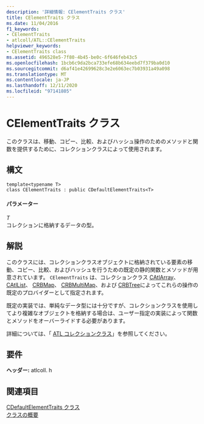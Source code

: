 ```yaml
---
description: '詳細情報: CElementTraits クラス'
title: CElementTraits クラス
ms.date: 11/04/2016
f1_keywords:
- CElementTraits
- atlcoll/ATL::CElementTraits
helpviewer_keywords:
- CElementTraits class
ms.assetid: 496528e5-7f80-4b45-be0c-6f646feb43c5
ms.openlocfilehash: 1bcb6c9da2bca733efe68b634eebd7f379ba0d10
ms.sourcegitcommit: d6af41e42699628c3e2e6063ec7b03931a49a098
ms.translationtype: MT
ms.contentlocale: ja-JP
ms.lasthandoff: 12/11/2020
ms.locfileid: "97141805"
---
```

# <a name="celementtraits-class"></a>CElementTraits クラス

このクラスは、移動、コピー、比較、およびハッシュ操作のためのメソッドと関数を提供するために、コレクションクラスによって使用されます。

## <a name="syntax"></a>構文

```
template<typename T>
class CElementTraits : public CDefaultElementTraits<T>
```

#### <a name="parameters"></a>パラメーター

*T*<br/>
コレクションに格納するデータの型。

## <a name="remarks"></a>解説

このクラスには、コレクションクラスオブジェクトに格納されている要素の移動、コピー、比較、およびハッシュを行うための既定の静的関数とメソッドが用意されています。 `CElementTraits` は、コレクションクラス [CAtlArray](../../atl/reference/catlarray-class.md)、 [CAtlList](../../atl/reference/catllist-class.md)、 [CRBMap](../../atl/reference/crbmap-class.md)、 [CRBMultiMap](../../atl/reference/crbmultimap-class.md)、および [CRBTree](../../atl/reference/crbtree-class.md)によってこれらの操作の既定のプロバイダーとして指定されます。

既定の実装では、単純なデータ型には十分ですが、コレクションクラスを使用してより複雑なオブジェクトを格納する場合は、ユーザー指定の実装によって関数とメソッドをオーバーライドする必要があります。

詳細については、「 [ATL コレクションクラス](../../atl/atl-collection-classes.md)」を参照してください。

## <a name="requirements"></a>要件

**ヘッダー:** atlcoll. h

## <a name="see-also"></a>関連項目

[CDefaultElementTraits クラス](../../atl/reference/cdefaultelementtraits-class.md)<br/>
[クラスの概要](../../atl/atl-class-overview.md)
